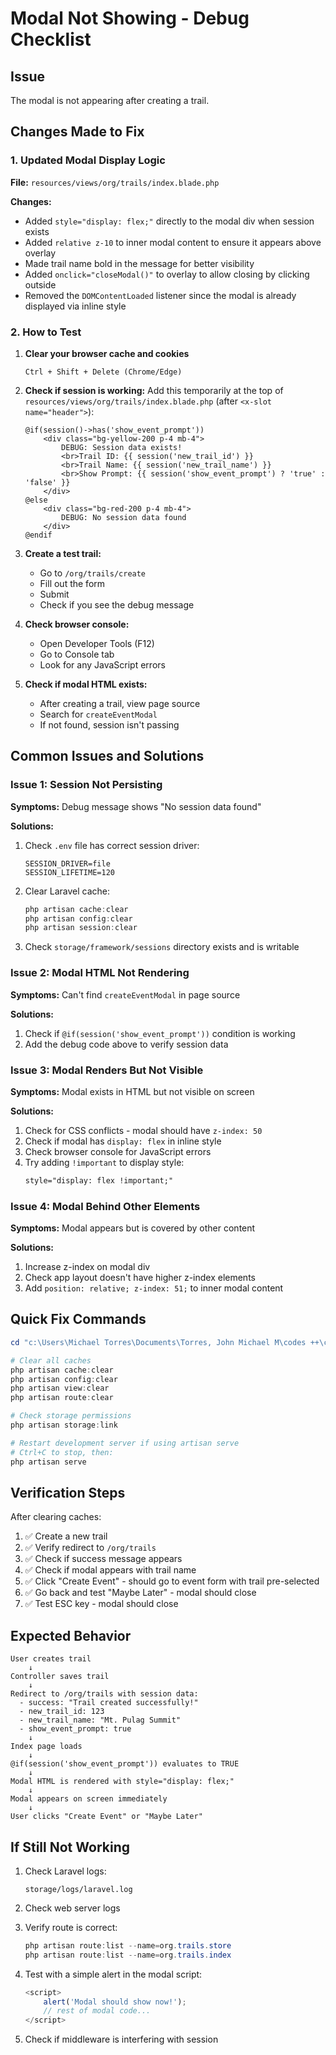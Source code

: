 # Modal Not Showing - Debug Checklist

## Issue
The modal is not appearing after creating a trail.

## Changes Made to Fix

### 1. Updated Modal Display Logic
**File:** `resources/views/org/trails/index.blade.php`

**Changes:**
- Added `style="display: flex;"` directly to the modal div when session exists
- Added `relative z-10` to inner modal content to ensure it appears above overlay
- Made trail name bold in the message for better visibility
- Added `onclick="closeModal()"` to overlay to allow closing by clicking outside
- Removed the `DOMContentLoaded` listener since the modal is already displayed via inline style

### 2. How to Test

1. **Clear your browser cache and cookies**
   ```
   Ctrl + Shift + Delete (Chrome/Edge)
   ```

2. **Check if session is working:**
   Add this temporarily at the top of `resources/views/org/trails/index.blade.php` (after `<x-slot name="header">`):
   ```blade
   @if(session()->has('show_event_prompt'))
       <div class="bg-yellow-200 p-4 mb-4">
           DEBUG: Session data exists!
           <br>Trail ID: {{ session('new_trail_id') }}
           <br>Trail Name: {{ session('new_trail_name') }}
           <br>Show Prompt: {{ session('show_event_prompt') ? 'true' : 'false' }}
       </div>
   @else
       <div class="bg-red-200 p-4 mb-4">
           DEBUG: No session data found
       </div>
   @endif
   ```

3. **Create a test trail:**
   - Go to `/org/trails/create`
   - Fill out the form
   - Submit
   - Check if you see the debug message

4. **Check browser console:**
   - Open Developer Tools (F12)
   - Go to Console tab
   - Look for any JavaScript errors

5. **Check if modal HTML exists:**
   - After creating a trail, view page source
   - Search for `createEventModal`
   - If not found, session isn't passing

## Common Issues and Solutions

### Issue 1: Session Not Persisting
**Symptoms:** Debug message shows "No session data found"

**Solutions:**
1. Check `.env` file has correct session driver:
   ```
   SESSION_DRIVER=file
   SESSION_LIFETIME=120
   ```

2. Clear Laravel cache:
   ```powershell
   php artisan cache:clear
   php artisan config:clear
   php artisan session:clear
   ```

3. Check `storage/framework/sessions` directory exists and is writable

### Issue 2: Modal HTML Not Rendering
**Symptoms:** Can't find `createEventModal` in page source

**Solutions:**
1. Check if `@if(session('show_event_prompt'))` condition is working
2. Add the debug code above to verify session data

### Issue 3: Modal Renders But Not Visible
**Symptoms:** Modal exists in HTML but not visible on screen

**Solutions:**
1. Check for CSS conflicts - modal should have `z-index: 50`
2. Check if modal has `display: flex` in inline style
3. Check browser console for JavaScript errors
4. Try adding `!important` to display style:
   ```html
   style="display: flex !important;"
   ```

### Issue 4: Modal Behind Other Elements
**Symptoms:** Modal appears but is covered by other content

**Solutions:**
1. Increase z-index on modal div
2. Check app layout doesn't have higher z-index elements
3. Add `position: relative; z-index: 51;` to inner modal content

## Quick Fix Commands

```powershell
cd "c:\Users\Michael Torres\Documents\Torres, John Michael M\codes ++\capstone - new\HikeThere"

# Clear all caches
php artisan cache:clear
php artisan config:clear
php artisan view:clear
php artisan route:clear

# Check storage permissions
php artisan storage:link

# Restart development server if using artisan serve
# Ctrl+C to stop, then:
php artisan serve
```

## Verification Steps

After clearing caches:

1. ✅ Create a new trail
2. ✅ Verify redirect to `/org/trails`
3. ✅ Check if success message appears
4. ✅ Check if modal appears with trail name
5. ✅ Click "Create Event" - should go to event form with trail pre-selected
6. ✅ Go back and test "Maybe Later" - modal should close
7. ✅ Test ESC key - modal should close

## Expected Behavior

```
User creates trail
    ↓
Controller saves trail
    ↓
Redirect to /org/trails with session data:
  - success: "Trail created successfully!"
  - new_trail_id: 123
  - new_trail_name: "Mt. Pulag Summit"
  - show_event_prompt: true
    ↓
Index page loads
    ↓
@if(session('show_event_prompt')) evaluates to TRUE
    ↓
Modal HTML is rendered with style="display: flex;"
    ↓
Modal appears on screen immediately
    ↓
User clicks "Create Event" or "Maybe Later"
```

## If Still Not Working

1. Check Laravel logs:
   ```
   storage/logs/laravel.log
   ```

2. Check web server logs

3. Verify route is correct:
   ```powershell
   php artisan route:list --name=org.trails.store
   php artisan route:list --name=org.trails.index
   ```

4. Test with a simple alert in the modal script:
   ```javascript
   <script>
       alert('Modal should show now!');
       // rest of modal code...
   </script>
   ```

5. Check if middleware is interfering with session
